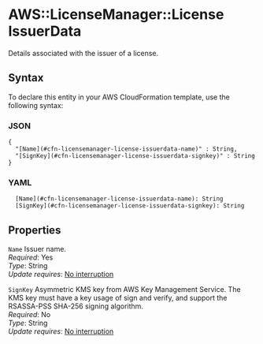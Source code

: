 # AWS::LicenseManager::License IssuerData<a name="aws-properties-licensemanager-license-issuerdata"></a>

Details associated with the issuer of a license\.

## Syntax<a name="aws-properties-licensemanager-license-issuerdata-syntax"></a>

To declare this entity in your AWS CloudFormation template, use the following syntax:

### JSON<a name="aws-properties-licensemanager-license-issuerdata-syntax.json"></a>

```
{
  "[Name](#cfn-licensemanager-license-issuerdata-name)" : String,
  "[SignKey](#cfn-licensemanager-license-issuerdata-signkey)" : String
}
```

### YAML<a name="aws-properties-licensemanager-license-issuerdata-syntax.yaml"></a>

```
  [Name](#cfn-licensemanager-license-issuerdata-name): String
  [SignKey](#cfn-licensemanager-license-issuerdata-signkey): String
```

## Properties<a name="aws-properties-licensemanager-license-issuerdata-properties"></a>

`Name`  <a name="cfn-licensemanager-license-issuerdata-name"></a>
Issuer name\.  
*Required*: Yes  
*Type*: String  
*Update requires*: [No interruption](https://docs.aws.amazon.com/AWSCloudFormation/latest/UserGuide/using-cfn-updating-stacks-update-behaviors.html#update-no-interrupt)

`SignKey`  <a name="cfn-licensemanager-license-issuerdata-signkey"></a>
Asymmetric KMS key from AWS Key Management Service\. The KMS key must have a key usage of sign and verify, and support the RSASSA\-PSS SHA\-256 signing algorithm\.  
*Required*: No  
*Type*: String  
*Update requires*: [No interruption](https://docs.aws.amazon.com/AWSCloudFormation/latest/UserGuide/using-cfn-updating-stacks-update-behaviors.html#update-no-interrupt)